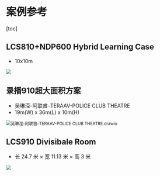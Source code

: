 #  案例参考

[toc]

## LCS810+NDP600 Hybrid Learning Case

- 10x10m

<img src="..\QNEX_CaseStudy\吴琳滢\印尼\img\吴琳滢-印尼-SYSTEMPRO INTEGRATION.drawio.png"  style="zoom: 80%;" />



## 录播910超大面积方案

- 吴琳滢-阿联酋-TERAAV-POLICE CLUB THEATRE
- 19m(W) x 36m(L) x 10m(H)



<img src="..\QNEX_CaseStudy\吴琳滢\阿联酋\TERA AV\img\吴琳滢-阿联酋-TERAAV-POLICE CLUB THEATRE.drawio.svg" alt="吴琳滢-阿联酋-TERAAV-POLICE CLUB THEATRE.drawio" style="zoom: 80%;" /> 





## LCS910 Divisibale Room

- 长 24.7 米 × 宽 11.13 米 × 高 3 米



<img src="..\QNEX_CaseStudy\张金\多米尼加\4+44智慧教室项目-202507\img\image-20250717173618767.png" style="zoom: 80%;" /> 






